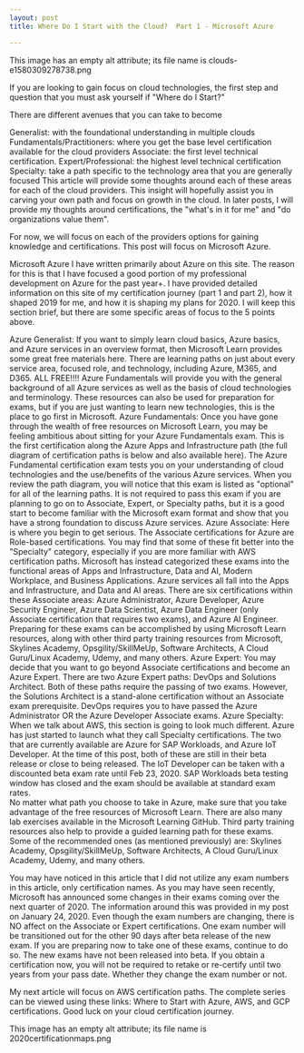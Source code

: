 ```yaml
---
layout: post
title: Where Do I Start with the Cloud?  Part 1 - Microsoft Azure

---
```


This image has an empty alt attribute; its file name is clouds-e1580309278738.png

If you are looking to gain focus on cloud technologies, the first step and question that you must ask yourself if "Where do I Start?" 

There are different avenues that you can take to become 

Generalist: with the foundational understanding in multiple clouds
Fundamentals/Practitioners: where you get the base level certification available for the cloud providers
Associate: the first level technical certification.
Expert/Professional: the highest level technical certification
Specialty: take a path specific to the technology area that you are generally focused
This article will provide some thoughts around each of these areas for each of the cloud providers.  This insight will hopefully assist you in carving your own path and focus on growth in the cloud.  In later posts, I will provide my thoughts around certifications, the "what's in it for me" and "do organizations value them".

For now, we will focus on each of the providers options for gaining knowledge and certifications.  This post will focus on Microsoft Azure.

Microsoft Azure
I have written primarily about Azure on this site.  The reason for this is that I have focused a good portion of my professional development on Azure for the past year+.  I have provided detailed information on this site of my certification journey (part 1 and part 2), how it shaped 2019 for me, and how it is shaping my plans for 2020.  I will keep this section brief, but there are some specific areas of focus to the 5 points above.

Azure Generalist:  If you want to simply learn cloud basics, Azure basics, and Azure services in an overview format, then Microsoft Learn provides some great free materials here.   There are learning paths on just about every service area, focused role, and technology, including Azure, M365, and D365.  ALL FREE!!!!  Azure Fundamentals will provide you with the general background of all Azure services as well as the basis of cloud technologies and terminology.  These resources can also be used for preparation for exams, but if you are just wanting to learn new technologies, this is the place to go first in Microsoft.
Azure Fundamentals: Once you have gone through the wealth of free resources on Microsoft Learn, you may be feeling ambitious about sitting for your Azure Fundamentals exam.  This is the first certification along the Azure Apps and Infrastructure path (the full diagram of certification paths is below and also available here).  The Azure Fundamental certification exam tests you on your understanding of cloud technologies and the use/benefits of the various Azure services.  When you review the path diagram, you will notice that this exam is listed as "optional" for all of the learning paths.  It is not required to pass this exam if you are planning to go on to Associate, Expert, or Specialty paths, but it is a good start to become familiar with the Microsoft exam format and show that you have a strong foundation to discuss Azure services.
Azure Associate:  Here is where you begin to get serious.  The Associate certifications for Azure are Role-based certifications.  You may find that some of these fit better into the "Specialty" category, especially if you are more familiar with AWS certification paths.  Microsoft has instead categorized these exams into the functional areas of Apps and Infrastructure, Data and AI, Modern Workplace, and Business Applications.  Azure services all fall into the Apps and Infrastructure, and Data and AI areas.  There are six certifications within these Associate areas: Azure Administrator, Azure Developer, Azure Security Engineer, Azure Data Scientist, Azure Data Engineer (only Associate certification that requires two exams), and Azure AI Engineer.  Preparing for these exams can be accomplished by using Microsoft Learn resources, along with other third party training resources from Microsoft, Skylines Academy, Opsgility/SkillMeUp, Software Architects, A Cloud Guru/Linux Academy, Udemy, and many others.
Azure Expert: You may decide that you want to go beyond Associate certifications and become an Azure Expert.  There are two Azure Expert paths: DevOps and Solutions Architect.  Both of these paths require the passing of two exams.  However, the Solutions Architect is a stand-alone certification without an Associate exam prerequisite.  DevOps requires you to have passed the Azure Administrator OR the Azure Developer Associate exams.
Azure Specialty: When we talk about AWS, this section is going to look much different.  Azure has just started to launch what they call Specialty certifications.  The two that are currently available are Azure for SAP Workloads, and Azure IoT Developer.  At the time of this post, both of these are still in their beta release or close to being released.  The IoT Developer can be taken with a discounted beta exam rate until Feb 23, 2020.  SAP Workloads beta testing window has closed and the exam should be available at standard exam rates.  
No matter what path you choose to take in Azure, make sure that you take advantage of the free resources of Microsoft Learn.  There are also many lab exercises available in the Microsoft Learning GitHub.  Third party training resources also help to provide a guided learning path for these exams.  Some of the recommended ones (as mentioned previously) are: Skylines Academy, Opsgility/SkillMeUp, Software Architects, A Cloud Guru/Linux Academy, Udemy, and many others.

You may have noticed in this article that I did not utilize any exam numbers in this article, only certification names.  As you may have seen recently, Microsoft has announced some changes in their exams coming over the next quarter of 2020.  The information around this was provided in my post on January 24, 2020.  Even though the exam numbers are changing, there is NO affect on the Associate or Expert certifications.  One exam number will be transitioned out for the other 90 days after beta release of the new exam.  If you are preparing now to take one of these exams, continue to do so.  The new exams have not been released into beta.  If you obtain a certification now, you will not be required to retake or re-certify until two years from your pass date.  Whether they change the exam number or not.

My next article will focus on AWS certification paths.  The complete series can be viewed using these links: Where to Start with Azure, AWS, and GCP certifications.  Good luck on your cloud certification journey.

This image has an empty alt attribute; its file name is 2020certificationmaps.png
﻿